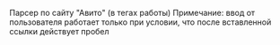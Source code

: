 Парсер по сайту "Авито" (в тегах работы)
Примечание: ввод от пользователя работает только при условии, что после вставленной ссылки действует пробел
